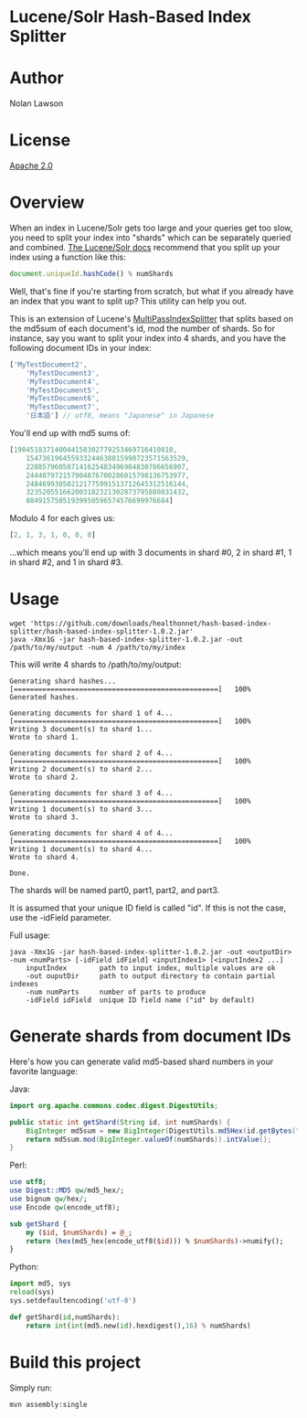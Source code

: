 Lucene/Solr Hash-Based Index Splitter
=========

Author
======
Nolan Lawson

License
=======
[Apache 2.0][1]

Overview
========
When an index in Lucene/Solr gets too large and your queries get too slow, you need to split your index into "shards" which can be separately queried and combined. [The Lucene/Solr docs][3] recommend that you split up your index using a function like this:

```javascript
document.uniqueId.hashCode() % numShards
``` 

Well, that's fine if you're starting from scratch, but what if you already have an index that you want to split up?  This utility can help you out.

This is an extension of Lucene's [MultiPassIndexSplitter][2] that splits based on the md5sum of each document's id, mod the number of shards.  So for instance, say you want to split your index into 4 shards, and you have the following document IDs in your index:

```javascript
['MyTestDocument2',
    'MyTestDocument3',
    'MyTestDocument4',
    'MyTestDocument5',
    'MyTestDocument6',
    'MyTestDocument7',
    '日本語'] // utf8, means "Japanese" in Japanese

```

You'll end up with md5 sums of:

```javascript
[190451837140044158302779253469716410810,
    154736196455933244638815998723571563529,
    228857960587141625483496904830786656907,
    244407972157904876700286015798136753977,
    248469930502121775991513712645312516144,
    323520551662003182321302873795880831432,
    88491575051939950596574576699976684]
```

Modulo 4 for each gives us:

```javascript
[2, 1, 3, 1, 0, 0, 0]
```

...which means you'll end up with 3 documents in shard #0, 2 in shard #1, 1 in shard #2, and 1 in shard #3.

Usage
========

```
wget 'https://github.com/downloads/healthonnet/hash-based-index-splitter/hash-based-index-splitter-1.0.2.jar'
java -Xmx1G -jar hash-based-index-splitter-1.0.2.jar -out /path/to/my/output -num 4 /path/to/my/index
```

This will write 4 shards to /path/to/my/output:

```
Generating shard hashes...
[==================================================]   100%
Generated hashes.

Generating documents for shard 1 of 4...
[==================================================]   100%
Writing 3 document(s) to shard 1...
Wrote to shard 1.

Generating documents for shard 2 of 4...
[==================================================]   100%
Writing 2 document(s) to shard 2...
Wrote to shard 2.

Generating documents for shard 3 of 4...
[==================================================]   100%
Writing 1 document(s) to shard 3...
Wrote to shard 3.

Generating documents for shard 4 of 4...
[==================================================]   100%
Writing 1 document(s) to shard 4...
Wrote to shard 4.

Done.
```

The shards will be named part0, part1, part2, and part3.

It is assumed that your unique ID field is called "id".  If this is not the case, use the -idField parameter.

Full usage:

```
java -Xmx1G -jar hash-based-index-splitter-1.0.2.jar -out <outputDir> -num <numParts> [-idField idField] <inputIndex1> [<inputIndex2 ...]
	inputIndex        path to input index, multiple values are ok
	-out ouputDir     path to output directory to contain partial indexes
	-num numParts     number of parts to produce
	-idField idField  unique ID field name ("id" by default)
```

Generate shards from document IDs
=========

Here's how you can generate valid md5-based shard numbers in your favorite language:

Java:
```java
import org.apache.commons.codec.digest.DigestUtils;

public static int getShard(String id, int numShards) {
    BigInteger md5sum = new BigInteger(DigestUtils.md5Hex(id.getBytes("UTF-8")), 16);
    return md5sum.mod(BigInteger.valueOf(numShards)).intValue();
}
```

Perl:
```perl
use utf8;
use Digest::MD5 qw/md5_hex/;
use bignum qw/hex/;
use Encode qw(encode_utf8);

sub getShard {
    my ($id, $numShards) = @_;
    return (hex(md5_hex(encode_utf8($id))) % $numShards)->numify();
}
```

Python:
```python
import md5, sys
reload(sys)
sys.setdefaultencoding('utf-8')

def getShard(id,numShards):
    return int(int(md5.new(id).hexdigest(),16) % numShards)
```

Build this project
======

Simply run:

```
mvn assembly:single
````

[1]: http://www.apache.org/licenses/LICENSE-2.0.html
[2]: http://lucene.apache.org/core/old_versioned_docs/versions/3_5_0/api/all/org/apache/lucene/index/MultiPassIndexSplitter.html
[3]: http://wiki.apache.org/solr/DistributedSearch
